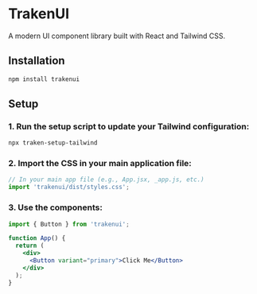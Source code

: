 # TrakenUI

A modern UI component library built with React and Tailwind CSS.

## Installation

```bash
npm install trakenui
```

## Setup

### 1. Run the setup script to update your Tailwind configuration:

```bash
npx traken-setup-tailwind
```

### 2. Import the CSS in your main application file:

```js
// In your main app file (e.g., App.jsx, _app.js, etc.)
import 'trakenui/dist/styles.css';
```

### 3. Use the components:

```jsx
import { Button } from 'trakenui';

function App() {
  return (
    <div>
      <Button variant="primary">Click Me</Button>
    </div>
  );
}
```
